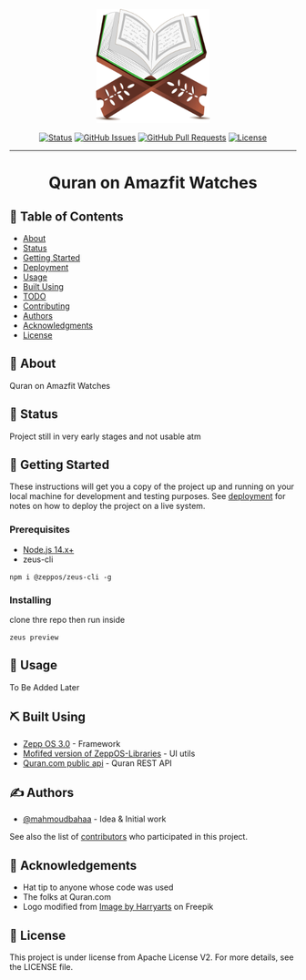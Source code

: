 <p align="center">
  <a href="" rel="noopener">
 <img width=200px height=200px src="https://raw.githubusercontent.com/mahmoudbahaa/amazfit-quran/main/assets/gt.r/icon.png" alt="Project logo"></a>
</p>

<div align="center">

[![Status](https://img.shields.io/badge/status-active-success.svg)]()
[![GitHub Issues](https://img.shields.io/github/issues/mahmoudbahaa/amazfit-quran.svg)](https://github.com/mahmoudbahaa/amazfit-quran/issues)
[![GitHub Pull Requests](https://img.shields.io/github/issues-pr/mahmoudbahaa/amazfit-quran.svg)](https://github.com/mahmoudbahaa/amazfit-quran/pulls)
[![License](https://img.shields.io/badge/license-APACHE-blue.svg)](/LICENSE)

</div>

---

# <div align="center"> Quran on Amazfit Watches </div>

## 📝 Table of Contents

- [About](#about)
- [Status](#status)
- [Getting Started](#getting_started)
- [Deployment](#deployment)
- [Usage](#usage)
- [Built Using](#built_using)
- [TODO](../TODO.md)
- [Contributing](../CONTRIBUTING.md)
- [Authors](#authors)
- [Acknowledgments](#acknowledgement)
- [License](#license)

## 🧐 About <a name = "about"></a>

Quran on Amazfit Watches

## :dart: Status <a name = "status"></a>
 Project still in very early stages and not usable atm

## 🏁 Getting Started <a name = "getting_started"></a>

These instructions will get you a copy of the project up and running on your local machine for development and testing purposes. See [deployment](#deployment) for notes on how to deploy the project on a live system.

### Prerequisites

 - [Node.js 14.x+](https://nodejs.org/en/download/)
 - zeus-cli

```
npm i @zeppos/zeus-cli -g
```

### Installing

clone thre repo then run inside

```
zeus preview
```

## 🎈 Usage <a name="usage"></a>

To Be Added Later

## ⛏️ Built Using <a name = "built_using"></a>

- [Zepp OS 3.0](https://docs.zepp.com/docs/intro/) - Framework
- [Mofifed version of ZeppOS-Libraries](https://github.com/melianmiko/ZeppOS-Libraries/) - UI utils
- [Quran.com public api](https://api-docs.quran.com/docs/category/quran.com-api) - Quran REST API

## ✍️ Authors <a name = "authors"></a>

- [@mahmoudbahaa](https://github.com/mahmoudbahaa) - Idea & Initial work

See also the list of [contributors](https://github.com/mahmoudbahaa/amazfit-quran/contributors) who participated in this project.

## 🎉 Acknowledgements <a name = "acknowledgement"></a>

- Hat tip to anyone whose code was used
- The folks at Quran.com
- Logo modified from <a href="https://www.freepik.com/free-vector/holy-book-koran-stand-ramadan-kareem-card-background_39514054.htm#page=2&query=quran%20logo&position=0&from_view=keyword&track=ais&uuid=a2650f62-e506-47bf-bed5-5ac0ee4e309e">Image by Harryarts</a> on Freepik

## :memo: License <a name = "license"></a>
  
  This project is under license from Apache License V2. For more details, see the LICENSE file.
